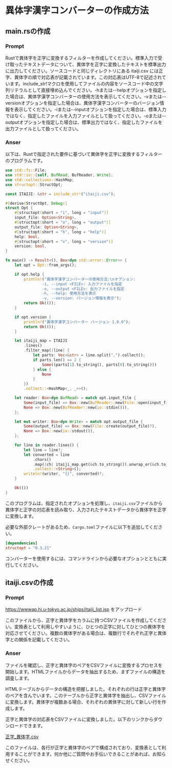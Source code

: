 異体字漢字コンバーターの作成方法
===

## main.rsの作成

### Prompt

Rustで異体字を正字に変換するフィルターを作成してください。標準入力で受け取ったテキストデータについて、異体字を正字に変換したテキストを標準出力に出力してください。ソースコードと同じディレクトリにある itaiji.csv には正字、異体字の順で対応表が記載されています。この対応表はUTF-8で記述されています。include_str!マクロを使用してファイルの内容をソースコード中の文字列リテラルとして直接埋め込んでください。-hまたは--helpオプションを指定した場合は、異体字漢字コンバーターの使用方法を表示してください。-vまたは--versionオプションを指定した場合は、異体字漢字コンバーターのバージョン情報を表示してください。-iまたは--inputオプションを指定した場合は、標準入力ではなく、指定したファイルを入力ファイルとして扱ってください。-oまたは--outputオプションを指定した場合は、標準出力ではなく、指定したファイルを出力ファイルとして扱ってください。

### Anser

以下は、Rustで指定された要件に基づいて異体字を正字に変換するフィルターのプログラムです。

```rust
use std::fs::File;
use std::io::{self, BufRead, BufReader, Write};
use std::collections::HashMap;
use structopt::StructOpt;

const ITAIJI: &str = include_str!("itaiji.csv");

#[derive(StructOpt, Debug)]
struct Opt {
    #[structopt(short = "i", long = "input")]
    input_file: Option<String>,
    #[structopt(short = "o", long = "output")]
    output_file: Option<String>,
    #[structopt(short = "h", long = "help")]
    help: bool,
    #[structopt(short = "v", long = "version")]
    version: bool,
}

fn main() -> Result<(), Box<dyn std::error::Error>> {
    let opt = Opt::from_args();

    if opt.help {
        println!("異体字漢字コンバーターの使用方法:\nオプション:
                -i, --input <FILE>: 入力ファイルを指定
                -o, --output <FILE>: 出力ファイルを指定
                -h, --help: 使用方法を表示
                -v, --version: バージョン情報を表示");
        return Ok(());
    }

    if opt.version {
        println!("異体字漢字コンバーター バージョン 1.0.0");
        return Ok(());
    }

    let itaiji_map = ITAIJI
        .lines()
        .filter_map(|line| {
            let parts: Vec<&str> = line.split(",").collect();
            if parts.len() == 2 {
                Some((parts[1].to_string(), parts[0].to_string()))
            } else {
                None
            }
        })
        .collect::<HashMap<_, _>>();

    let reader: Box<dyn BufRead> = match opt.input_file {
        Some(input_file) => Box::new(BufReader::new(File::open(input_file)?)),
        None => Box::new(BufReader::new(io::stdin())),
    };

    let mut writer: Box<dyn Write> = match opt.output_file {
        Some(output_file) => Box::new(File::create(output_file)?),
        None => Box::new(io::stdout()),
    };

    for line in reader.lines() {
        let line = line?;
        let converted = line
            .chars()
            .map(|ch| itaiji_map.get(&ch.to_string()).unwrap_or(&ch.to_string()).clone())
            .collect::<String>();
        writeln!(writer, "{}", converted)?;
    }

    Ok(())
}
```

このプログラムは、指定されたオプションを処理し、`itaiji.csv`ファイルから異体字と正字の対応表を読み取り、入力されたテキストデータから異体字を正字に変換します。

必要な外部クレートがあるため、`Cargo.toml`ファイルに以下を追加してください。

```toml
[dependencies]
structopt = "0.3.21"
```

コンバーターを使用するには、コマンドラインから必要なオプションとともに実行してください。

## itaiji.csvの作成

### Prompt

https://wwwap.hi.u-tokyo.ac.jp/ships/itaiji_list.jsp をアップロード

このファイルから、正字と異体字をカラムに持つCSVファイルを作成してください。変換表として利用しやすいように、ひとつの正字に対してひとつの異体字を対応させてください。複数の異体字がある場合は、複数行でそれぞれ正字と異体字との関係を記載してください。

### Anser

ファイルを確認し、正字と異体字のペアをCSVファイルに変換するプロセスを開始します。HTMLファイルからデータを抽出するため、まずファイルの構造を調査します。

HTMLテーブルからデータの構造を把握しました。それぞれの行は正字と異体字のペアを含んでいます。このテーブルから正字と異体字を抽出し、CSVファイルに変換します。異体字が複数ある場合、それぞれの異体字に対して新しい行を作成します。

正字と異体字の対応表をCSVファイルに変換しました。以下のリンクからダウンロードできます。

[正字_異体字.csv](sandbox:/mnt/data/正字_異体字.csv)

このファイルは、各行が正字と異体字のペアで構成されており、変換表として利用することができます。何か他にご質問やお手伝いできることがあれば、お知らせください。
